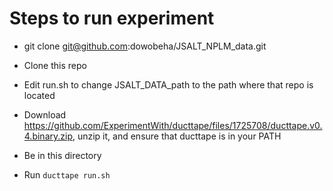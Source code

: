 # Steps to run experiment

* git clone git@github.com:dowobeha/JSALT_NPLM_data.git

* Clone this repo

* Edit run.sh to change JSALT_DATA_path to the path where that repo is located

* Download https://github.com/ExperimentWith/ducttape/files/1725708/ducttape.v0.4.binary.zip, unzip it, and ensure that ducttape is in your PATH

* Be in this directory

* Run `ducttape run.sh`

